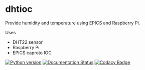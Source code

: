 # dhtioc

Provide humidity and temperature using EPICS and Raspberry Pi.

Uses

*   DHT22 sensor
*   Raspberry Pi
*   EPICS caproto IOC

[![Python version](https://img.shields.io/pypi/pyversions/dhtioc.svg)](https://pypi.python.org/pypi/dhtioc)
[![Documentation Status](https://readthedocs.org/projects/dhtioc/badge/?version=latest)](http://dhtioc.readthedocs.io/en/latest/?badge=latest)
[![Codacy Badge](https://api.codacy.com/project/badge/Grade/1411c74b1b8a4edb8ec70437339ad2b5)](https://app.codacy.com/manual/prjemian/dhtioc?utm_source=github.com&utm_medium=referral&utm_content=prjemian/dhtioc&utm_campaign=Badge_Grade_Dashboard)
